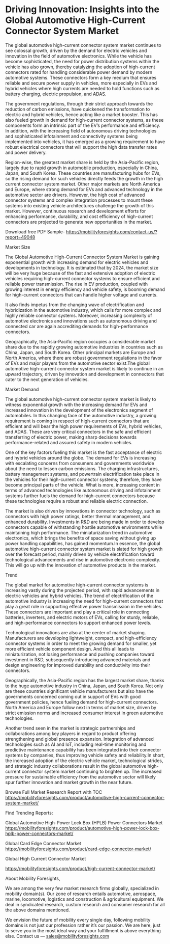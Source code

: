 # Driving Innovation: Insights into the Global Automotive High-Current Connector System Market
The global automotive high-current connector system market continues to see colossal growth, driven by the demand for electric vehicles and innovation in the field of automotive electronics. While the vehicle has become sophisticated, the need for power distribution systems within the vehicle has also grown, thereby catalyzing the adoption of high-current connectors rated for handling considerable power demand by modern automotive systems. These connectors form a key medium that ensures reliable and secure power supply in vehicles, more especially in EVs and hybrid vehicles where high currents are needed to hold functions such as battery charging, electric propulsion, and ADAS.

The government regulations, through their strict approach towards the reduction of carbon emissions, have quickened the transformation to electric and hybrid vehicles, hence acting like a market booster. This has also fueled growth in demand for high-current connector systems, as these components form an intrinsic part of the EV’s performance and efficiency. In addition, with the increasing field of autonomous driving technologies and sophisticated infotainment and connectivity systems being implemented into vehicles, it has emerged as a growing requirement to have robust electrical connectors that will support the high data transfer rates and power delivery.

Region-wise, the greatest market share is held by the Asia-Pacific region, largely due to rapid growth in automobile production, especially in China, Japan, and South Korea. These countries are manufacturing hubs for EVs, so the rising demand for such vehicles directly feeds the growth in the high current connector system market. Other major markets are North America and Europe, where strong demand for EVs and advanced technology in the automotive sector are drivers. However, the high cost of advanced connector systems and complex integration processes to mount these systems into existing vehicle architectures challenge the growth of this market. However, continuous research and development efforts for enhancing performance, durability, and cost efficiency of high-current connectors are projected to generate new opportunities in the market.

Download free PDF Sample- https://mobilityforesights.com/contact-us/?report=49048

Market Size

The Global Automotive High-Current Connector System Market is gaining exponential growth with increasing demand for electric vehicles and developments in technology. It is estimated that by 2024, the market size will be very huge because of the fast and extensive adoption of electric vehicles requiring high-current connector systems to ensure efficient and reliable power transmission. The rise in EV production, coupled with growing interest in energy efficiency and vehicle safety, is booming demand for high-current connectors that can handle higher voltage and currents.

It also finds impetus from the changing wave of electrification and hybridization in the automotive industry, which calls for more complex and highly reliable connector systems. Moreover, increasing complexity of automotive electronics and innovations such as autonomous driving and connected car are again accrediting demands for high-performance connectors.

Geographically, the Asia-Pacific region occupies a considerable market share due to the rapidly growing automotive industries in countries such as China, Japan, and South Korea. Other principal markets are Europe and North America, where there are robust government regulations in the favor of EVs and major players from the automotive sector exist.The global automotive high-current connector system market is likely to continue in an upward trajectory, driven by innovation and development in connectors that cater to the next generation of vehicles.

Market Demand

The global automotive high-current connector system market is likely to witness exponential growth with the increasing demand for EVs and increased innovation in the development of the electronics segment of automobiles. In this changing face of the automotive industry, a growing requirement is coming in respect of high-current connectors that are efficient and will bear the high power requirements of EVs, hybrid vehicles, and ADAS. These are very critical connectors in the safe and efficient transferring of electric power, making sharp decisions towards performance-related and assured safety in modern vehicles.

One of the key factors fueling this market is the fast acceptance of electric and hybrid vehicles around the globe. The demand for EVs is increasing with escalating concerns from consumers and governments worldwide about the need to lessen carbon emissions. The charging infrastructures, battery management systems, and powertrain electrification take place in the vehicles for their high-current connector systems; therefore, they have become principal parts of the vehicle. What is more, increasing content in terms of advanced technologies like autonomous driving and infotainment systems further fuels the demand for high-current connectors because these technologies require a robust and reliable electric connection.

The market is also driven by innovations in connector technology, such as connectors with high power ratings, better thermal management, and enhanced durability. Investments in R&D are being made in order to develop connectors capable of withstanding hostile automotive environments while maintaining high performance. The miniaturization trend in automotive electronics, which brings the benefits of space saving without giving up power handling capabilities, has gained momentum.In essence, the global automotive high-current connector system market is slated for high growth over the forecast period, mainly driven by vehicle electrification toward technological advancements and rise in automotive electronic complexity. This will go up with the innovation of automotive products in the market.

Trend

The global market for automotive high-current connector systems is increasing vastly during the projected period, with rapid advancements in electric vehicles and hybrid vehicles. The trend of electrification of the automotive industry is increasing the need for high-current connectors that play a great role in supporting effective power transmission in the vehicles. These connectors are important and play a critical role in connecting batteries, inverters, and electric motors of EVs, calling for sturdy, reliable, and high-performance connectors to support enhanced power levels.

Technological innovations are also at the center of market shaping. Manufacturers are developing lightweight, compact, and high-efficiency connector systems in order to meet the growing demand for smaller, yet more efficient vehicle component design. And this all leads to miniaturization, not losing performance and pushing companies toward investment in R&D, subsequently introducing advanced materials and design engineering for improved durability and conductivity into their connectors.

Geographically, the Asia-Pacific region has the largest market share, thanks to the huge automotive industry in China, Japan, and South Korea. Not only are these countries significant vehicle manufacturers but also have the governments concerned coming out in support of EVs with good government policies, hence fueling demand for high-current connectors. North America and Europe follow next in terms of market size, driven by strict emission norms and increased consumer interest in green automotive technologies.

Another trend seen in the market is strategic partnerships and collaborations among key players in regard to product offering strengthening and global presence expansion. Integration of advanced technologies such as AI and IoT, including real-time monitoring and predictive maintenance capability has been integrated into their connector systems by companies, thus improving vehicle safety and reliability.In short, the increased adoption of the electric vehicle market, technological strides, and strategic industry collaborations result in the global automotive high-current connector system market continuing to brighten up. The increased pressure for sustainable efficiency from the automotive sector will likely spur further innovation and market growth in the near future.

Browse Full Market Research Report with TOC https://mobilityforesights.com/product/automotive-high-current-connector-system-market/

Find Trending Reports:

Global Automotive High-Power Lock Box (HPLB) Power Connectors Market https://mobilityforesights.com/product/automotive-high-power-lock-box-hplb-power-connectors-market/

Global Card Edge Connector Market https://mobilityforesights.com/product/card-edge-connector-market/

Global High Current Connector Market

https://mobilityforesights.com/product/high-current-connector-market/

About Mobility Foresights,

We are among the very few market research firms globally, specialized in mobility domain(s). Our zone of research entails automotive, aerospace, marine, locomotive, logistics and construction & agricultural equipment. We deal in syndicated research, custom research and consumer research for all the above domains mentioned.

We envision the future of mobility every single day, following mobility domains is not just our profession rather it’s our passion. We are here, just to serve you in the most ideal way and your fulfillment is above everything else. Contact us — sales@mobilityforesights.com
